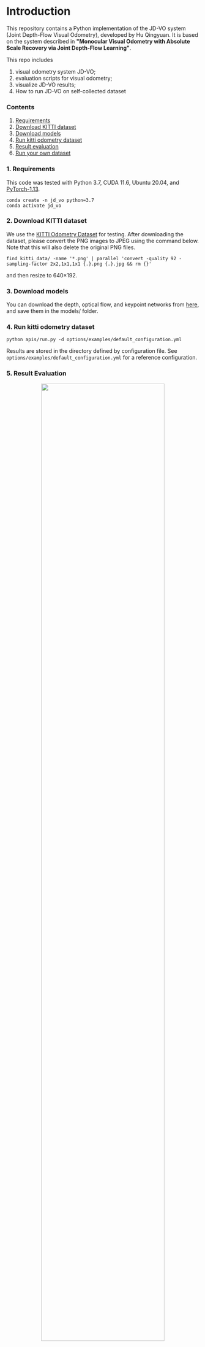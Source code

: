 # Introduction

This repository contains a Python implementation of the JD-VO system (Joint Depth-Flow Visual Odometry), developed by Hu Qingyuan. 
It is based on the system described in **"Monocular Visual Odometry with Absolute Scale Recovery via Joint Depth-Flow Learning"**.


This repo includes
1. visual odometry system JD-VO;
2. evaluation scripts for visual odometry; 
3. visualize JD-VO results;
4. How to run JD-VO on self-collected dataset


### Contents
1. [Requirements](#1-requirements)
2. [Download KITTI dataset](#2-download-kitti-dataset)
3. [Download models](#3-download-models)
4. [Run kitti odometry dataset](#4-run-kitti-odometry-dataset)
5. [Result evaluation](#5-result-evaluation)
6. [Run your own dataset](#6-run-your-own-dataset)


### 1. Requirements

This code was tested with Python 3.7, CUDA 11.6, Ubuntu 20.04, and [PyTorch-1.13](https://pytorch.org/).


```
conda create -n jd_vo python=3.7
conda activate jd_vo
```

### 2. Download KITTI dataset

We use the [KITTI Odometry Dataset](http://www.cvlibs.net/datasets/kitti/eval_odometry.php) for testing. After downloading the dataset, please convert the PNG images to JPEG using the command below. Note that this will also delete the original PNG files.
```
find kitti_data/ -name '*.png' | parallel 'convert -quality 92 -sampling-factor 2x2,1x1,1x1 {.}.png {.}.jpg && rm {}'
```

and then resize to 640×192.

### 3. Download models

You can download the depth, optical flow, and keypoint networks from [here](https://www.dropbox.com/scl/fo/8xo2xsb3gv6o5ysm6c3gn/AMfeHtUQB6FeVjTvZozmdNQ?rlkey=mb8s9jxe64vphmr4tztdkjkp5&st=4jwuh3lp&dl=0), and save them in the models/ folder.



### 4. Run kitti odometry dataset

```
python apis/run.py -d options/examples/default_configuration.yml  
```

Results are stored in the directory defined by configuration file.
See `options/examples/default_configuration.yml`  for a reference configuration.


### 5. Result Evaluation

<div align="center">
  <img src='docs/00.png' width="80%">
  <p><b>Sequence 00</b></p>

  <img src='docs/02.png' width="80%">
  <p><b>Sequence 02</b></p>

  <img src='docs/05.png' width="80%">
  <p><b>Sequence 05</b></p>

  <img src='docs/07.png' width="80%">
  <p><b>Sequence 07</b></p>

  <img src='docs/09.png' width="80%">
  <p><b>Sequence 09</b></p>

  <img src='docs/10.png' width="80%">
  <p><b>Sequence 10</b></p>
</div>


#### KITTI

The evaluation can be performed by executing the command shown below:

```
python tools/evaluation/odometry/eval_odom.py --result result/tmp/0 --align 6dof
```
Alternatively, trajectory evaluation can also be performed using [evo](https://github.com/MichaelGrupp/evo).



### 6. Run JD-VO on self-collected dataset

To prepare your own dataset, the following steps are required:

1. Convert the images from PNG to JPEG format, and resize them to the target resolution.
2. Modify the camera intrinsic matrix accordingly to match the resized images. For convenience, you can directly replace the `calib.txt` files in the KITTI dataset with your updated calibration parameters.
3. Update the configuration `.yml` file to reflect the paths and parameters of the new dataset.
4. After completing the above steps, you can run the system with your own data.




### License
The code is released under the permissive MIT license.


### Related Projects

This repository incorporates and adapts components from several outstanding open-source projects:

- [DF-VO](https://github.com/Huangying-Zhan/DF-VO)  
- [monodepth2](https://github.com/nianticlabs/monodepth2)  
- [LiteFlowNet](https://github.com/twhui/LiteFlowNet)  
- [SuperPoint](https://github.com/rpautrat/SuperPoint)  
- [pytorch-liteflownet](https://github.com/sniklaus/pytorch-liteflownet)

The borrowed code is used in accordance with the original licenses of the respective projects.
